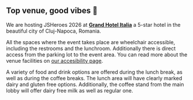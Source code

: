 ## Top venue, good vibes 🥳

We are hosting JSHeroes 2026 at [**Grand Hotel Italia**](<(%3C(https://www.google.com/maps?saddr&daddr=Grand%20Hotel%20Italia,%20Strada%20Trifoiului%202,%20Cluj-Napoca%20400478,%20Romania)%3E)>) a 5-star hotel in the beautiful city of Cluj-Napoca, Romania.

All the spaces where the event takes place are wheelchair accessible, including the restrooms and the lunchroom. Additionally there is direct access from the parking lot to the event area. You can read more about the venue facilities on [our accesibility page](accessibility).

A variety of food and drink options are offered during the lunch break, as well as during the coffee breaks. The lunch area will have clearly marked dairy and gluten free options. Additionally, the coffee stand from the main lobby will offer dairy free milk as well as regular one.
